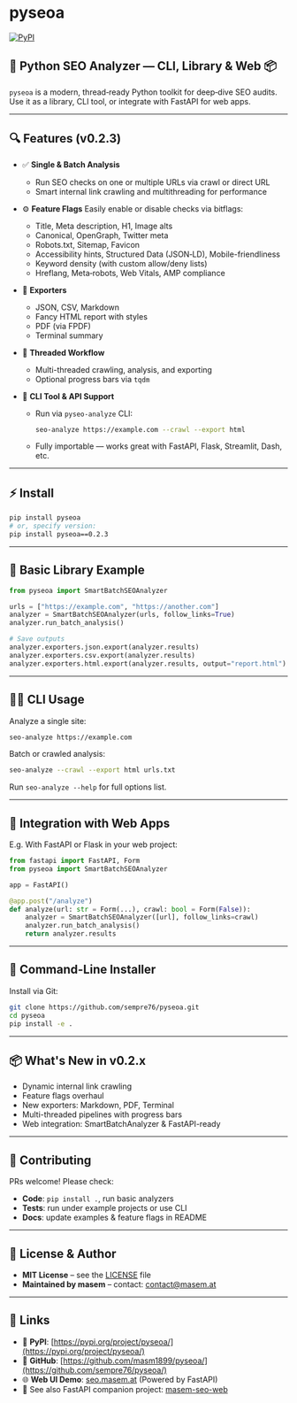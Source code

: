 # pyseoa
[![PyPI](https://img.shields.io/pypi/v/pyseoa)](https://pypi.org/project/pyseoa/)

## 🚀 Python SEO Analyzer — CLI, Library & Web 📦

`pyseoa` is a modern, thread‑ready Python toolkit for deep‑dive SEO audits.  
Use it as a library, CLI tool, or integrate with FastAPI for web apps.

---

## 🔍 Features (v0.2.3)

- ✅ **Single & Batch Analysis**
  - Run SEO checks on one or multiple URLs via crawl or direct URL  
  - Smart internal link crawling and multithreading for performance  

- ⚙️ **Feature Flags**
  Easily enable or disable checks via bitflags:
  - Title, Meta description, H1, Image alts  
  - Canonical, OpenGraph, Twitter meta  
  - Robots.txt, Sitemap, Favicon  
  - Accessibility hints, Structured Data (JSON‑LD), Mobile-friendliness  
  - Keyword density (with custom allow/deny lists)  
  - Hreflang, Meta‑robots, Web Vitals, AMP compliance  

- 📄 **Exporters**
  - JSON, CSV, Markdown  
  - Fancy HTML report with styles  
  - PDF (via FPDF)  
  - Terminal summary  

- 🔄 **Threaded Workflow**
  - Multi-threaded crawling, analysis, and exporting  
  - Optional progress bars via `tqdm`

- 🐍 **CLI Tool & API Support**
  - Run via `pyseo‑analyze` CLI:  
    ```bash
    seo-analyze https://example.com --crawl --export html
    ```  
  - Fully importable — works great with FastAPI, Flask, Streamlit, Dash, etc.

---

## ⚡ Install

```bash
pip install pyseoa
# or, specify version:
pip install pyseoa==0.2.3
```

---

## 🧾 Basic Library Example

```python
from pyseoa import SmartBatchSEOAnalyzer

urls = ["https://example.com", "https://another.com"]
analyzer = SmartBatchSEOAnalyzer(urls, follow_links=True)
analyzer.run_batch_analysis()

# Save outputs
analyzer.exporters.json.export(analyzer.results)
analyzer.exporters.csv.export(analyzer.results)
analyzer.exporters.html.export(analyzer.results, output="report.html")
```

---

## 🏃‍♂️ CLI Usage

Analyze a single site:
```bash
seo-analyze https://example.com
```

Batch or crawled analysis:
```bash
seo-analyze --crawl --export html urls.txt
```

Run `seo-analyze --help` for full options list.

---

## 🧩 Integration with Web Apps

E.g. With FastAPI or Flask in your web project:

```python
from fastapi import FastAPI, Form
from pyseoa import SmartBatchSEOAnalyzer

app = FastAPI()

@app.post("/analyze")
def analyze(url: str = Form(...), crawl: bool = Form(False)):
    analyzer = SmartBatchSEOAnalyzer([url], follow_links=crawl)
    analyzer.run_batch_analysis()
    return analyzer.results
```

---

## 🔧 Command-Line Installer

Install via Git:
```bash
git clone https://github.com/sempre76/pyseoa.git
cd pyseoa
pip install -e .
```

---

## 📦 What's New in v0.2.x

- Dynamic internal link crawling  
- Feature flags overhaul  
- New exporters: Markdown, PDF, Terminal  
- Multi-threaded pipelines with progress bars  
- Web integration: SmartBatchAnalyzer & FastAPI-ready

---

## 👥 Contributing

PRs welcome! Please check:

- **Code**: `pip install .`, run basic analyzers  
- **Tests**: run under example projects or use CLI  
- **Docs**: update examples & feature flags in README

---

## 📜 License & Author

- **MIT License** – see the [LICENSE](LICENSE) file  
- **Maintained by masem** – contact: contact@masem.at

---

## 🔗 Links

- 🔗 **PyPI**: [https://pypi.org/project/pyseoa/](https://pypi.org/project/pyseoa/)  
- 🧪 **GitHub**: [https://github.com/masm1899/pyseoa/](https://github.com/sempre76/pyseoa/)  
- 🌐 **Web UI Demo**: [seo.masem.at](https://seo.masem.at) (Powered by FastAPI)
- 📘 See also FastAPI companion project: [masem-seo-web](https://github.com/sempre76/masem-seo-web)

